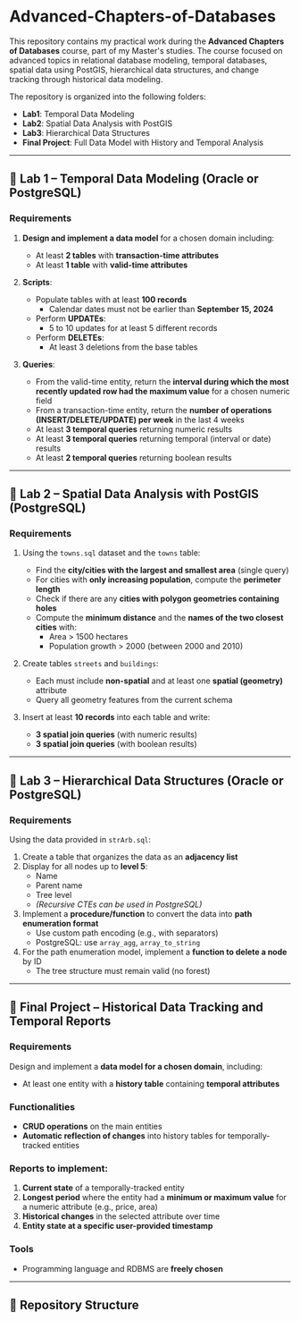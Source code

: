 # Advanced-Chapters-of-Databases

This repository contains my practical work during the **Advanced Chapters of Databases** course, part of my Master's studies. The course focused on advanced topics in relational database modeling, temporal databases, spatial data using PostGIS, hierarchical data structures, and change tracking through historical data modeling.

The repository is organized into the following folders:
- **Lab1**: Temporal Data Modeling
- **Lab2**: Spatial Data Analysis with PostGIS
- **Lab3**: Hierarchical Data Structures
- **Final Project**: Full Data Model with History and Temporal Analysis

---

## 🔹 Lab 1 – Temporal Data Modeling (Oracle or PostgreSQL)

### Requirements
1. **Design and implement a data model** for a chosen domain including:
   - At least **2 tables** with **transaction-time attributes**
   - At least **1 table** with **valid-time attributes**

2. **Scripts**:
   - Populate tables with at least **100 records**
     - Calendar dates must not be earlier than **September 15, 2024**
   - Perform **UPDATEs**:
     - 5 to 10 updates for at least 5 different records
   - Perform **DELETEs**:
     - At least 3 deletions from the base tables

3. **Queries**:
   - From the valid-time entity, return the **interval during which the most recently updated row had the maximum value** for a chosen numeric field
   - From a transaction-time entity, return the **number of operations (INSERT/DELETE/UPDATE) per week** in the last 4 weeks
   - At least **3 temporal queries** returning numeric results
   - At least **3 temporal queries** returning temporal (interval or date) results
   - At least **2 temporal queries** returning boolean results

---

## 🔹 Lab 2 – Spatial Data Analysis with PostGIS (PostgreSQL)

### Requirements

1. Using the `towns.sql` dataset and the `towns` table:
   - Find the **city/cities with the largest and smallest area** (single query)
   - For cities with **only increasing population**, compute the **perimeter length**
   - Check if there are any **cities with polygon geometries containing holes**
   - Compute the **minimum distance** and the **names of the two closest cities** with:
     - Area > 1500 hectares
     - Population growth > 2000 (between 2000 and 2010)

2. Create tables `streets` and `buildings`:
   - Each must include **non-spatial** and at least one **spatial (geometry)** attribute
   - Query all geometry features from the current schema

3. Insert at least **10 records** into each table and write:
   - **3 spatial join queries** (with numeric results)
   - **3 spatial join queries** (with boolean results)

---

## 🔹 Lab 3 – Hierarchical Data Structures (Oracle or PostgreSQL)

### Requirements

Using the data provided in `strArb.sql`:

1. Create a table that organizes the data as an **adjacency list**
2. Display for all nodes up to **level 5**:
   - Name
   - Parent name
   - Tree level
   - *(Recursive CTEs can be used in PostgreSQL)*
3. Implement a **procedure/function** to convert the data into **path enumeration format**
   - Use custom path encoding (e.g., with separators)
   - PostgreSQL: use `array_agg`, `array_to_string`
4. For the path enumeration model, implement a **function to delete a node** by ID
   - The tree structure must remain valid (no forest)

---

## 🔹 Final Project – Historical Data Tracking and Temporal Reports

### Requirements

Design and implement a **data model for a chosen domain**, including:

- At least one entity with a **history table** containing **temporal attributes**

### Functionalities

- **CRUD operations** on the main entities
- **Automatic reflection of changes** into history tables for temporally-tracked entities

### Reports to implement:

1. **Current state** of a temporally-tracked entity
2. **Longest period** where the entity had a **minimum or maximum value** for a numeric attribute (e.g., price, area)
3. **Historical changes** in the selected attribute over time
4. **Entity state at a specific user-provided timestamp**

### Tools
- Programming language and RDBMS are **freely chosen**

---

## 📁 Repository Structure

